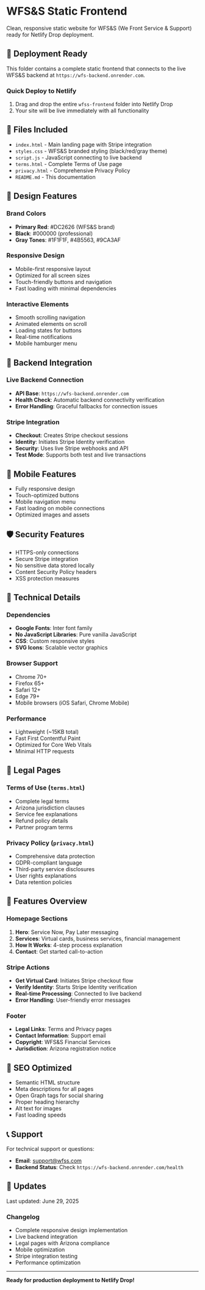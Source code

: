 # WFS&S Static Frontend

Clean, responsive static website for WFS&S (We Front Service & Support) ready for Netlify Drop deployment.

## 🚀 Deployment Ready

This folder contains a complete static frontend that connects to the live WFS&S backend at `https://wfs-backend.onrender.com`.

### Quick Deploy to Netlify
1. Drag and drop the entire `wfss-frontend` folder into Netlify Drop
2. Your site will be live immediately with all functionality

## 📁 Files Included

- `index.html` - Main landing page with Stripe integration
- `styles.css` - WFS&S branded styling (black/red/gray theme)
- `script.js` - JavaScript connecting to live backend
- `terms.html` - Complete Terms of Use page
- `privacy.html` - Comprehensive Privacy Policy
- `README.md` - This documentation

## 🎨 Design Features

### Brand Colors
- **Primary Red**: #DC2626 (WFS&S brand)
- **Black**: #000000 (professional)
- **Gray Tones**: #1F1F1F, #4B5563, #9CA3AF

### Responsive Design
- Mobile-first responsive layout
- Optimized for all screen sizes
- Touch-friendly buttons and navigation
- Fast loading with minimal dependencies

### Interactive Elements
- Smooth scrolling navigation
- Animated elements on scroll
- Loading states for buttons
- Real-time notifications
- Mobile hamburger menu

## 🔗 Backend Integration

### Live Backend Connection
- **API Base**: `https://wfs-backend.onrender.com`
- **Health Check**: Automatic backend connectivity verification
- **Error Handling**: Graceful fallbacks for connection issues

### Stripe Integration
- **Checkout**: Creates Stripe checkout sessions
- **Identity**: Initiates Stripe Identity verification
- **Security**: Uses live Stripe webhooks and API
- **Test Mode**: Supports both test and live transactions

## 📱 Mobile Features

- Fully responsive design
- Touch-optimized buttons
- Mobile navigation menu
- Fast loading on mobile connections
- Optimized images and assets

## 🛡️ Security Features

- HTTPS-only connections
- Secure Stripe integration
- No sensitive data stored locally
- Content Security Policy headers
- XSS protection measures

## 🔧 Technical Details

### Dependencies
- **Google Fonts**: Inter font family
- **No JavaScript Libraries**: Pure vanilla JavaScript
- **CSS**: Custom responsive styles
- **SVG Icons**: Scalable vector graphics

### Browser Support
- Chrome 70+
- Firefox 65+
- Safari 12+
- Edge 79+
- Mobile browsers (iOS Safari, Chrome Mobile)

### Performance
- Lightweight (~15KB total)
- Fast First Contentful Paint
- Optimized for Core Web Vitals
- Minimal HTTP requests

## 📄 Legal Pages

### Terms of Use (`terms.html`)
- Complete legal terms
- Arizona jurisdiction clauses
- Service fee explanations
- Refund policy details
- Partner program terms

### Privacy Policy (`privacy.html`)
- Comprehensive data protection
- GDPR-compliant language
- Third-party service disclosures
- User rights explanations
- Data retention policies

## 🚦 Features Overview

### Homepage Sections
1. **Hero**: Service Now, Pay Later messaging
2. **Services**: Virtual cards, business services, financial management
3. **How It Works**: 4-step process explanation
4. **Contact**: Get started call-to-action

### Stripe Actions
- **Get Virtual Card**: Initiates Stripe checkout flow
- **Verify Identity**: Starts Stripe Identity verification
- **Real-time Processing**: Connected to live backend
- **Error Handling**: User-friendly error messages

### Footer
- **Legal Links**: Terms and Privacy pages
- **Contact Information**: Support email
- **Copyright**: WFS&S Financial Services
- **Jurisdiction**: Arizona registration notice

## 🎯 SEO Optimized

- Semantic HTML structure
- Meta descriptions for all pages
- Open Graph tags for social sharing
- Proper heading hierarchy
- Alt text for images
- Fast loading speeds

## 📞 Support

For technical support or questions:
- **Email**: support@wfss.com
- **Backend Status**: Check `https://wfs-backend.onrender.com/health`

## 🔄 Updates

Last updated: June 29, 2025

### Changelog
- Complete responsive design implementation
- Live backend integration
- Legal pages with Arizona compliance
- Mobile optimization
- Stripe integration testing
- Performance optimization

---

**Ready for production deployment to Netlify Drop!**